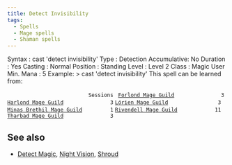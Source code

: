 ```yaml
---
title: Detect Invisibility
tags:
  - Spells
  - Mage spells
  - Shaman spells
---
```

Syntax : cast 'detect invisibility' Type : Detection Accumulative: No
Duration : Yes Casting : Normal Position : Standing Level : Level 2
Class : Magic User Min. Mana : 5 Example: \> cast 'detect invisibility'
This spell can be learned from:

`                          Sessions `
[`Forlond Mage Guild`](Forlond_Mage_Guild "wikilink")`               3`
[`Harlond Mage Guild`](Harlond_Mage_Guild "wikilink")`               3`
[`Lórien Mage Guild`](Lórien_Mage_Guild "wikilink")`                3`
[`Minas Brethil Mage Guild`](Minas_Brethil_Mage_Guild "wikilink")`         1`
[`Rivendell Mage Guild`](Rivendell_Mage_Guild "wikilink")`            11`
[`Tharbad Mage Guild`](Tharbad_Mage_Guild "wikilink")`               3`

## See also

- [Detect Magic](Detect_Magic "wikilink"), [Night
  Vision](Night_Vision "wikilink"), [Shroud](Shroud "wikilink")
  